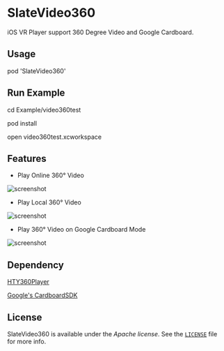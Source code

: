 # SlateVideo360
iOS VR Player support 360 Degree Video and Google Cardboard.

## Usage
pod 'SlateVideo360'

## Run Example
cd Example/video360test

pod install

open video360test.xcworkspace

## Features

* Play Online 360° Video

![screenshot](https://github.com/hanton/HTY360Player/raw/master/Screenshot/PlayOnlineVideo.gif)

* Play Local 360° Video

![screenshot](https://github.com/hanton/HTY360Player/raw/master/Screenshot/PlayLocalVideo.gif)

* Play 360° Video on Google Cardboard Mode

![screenshot](http://7b1gcw.com1.z0.glb.clouddn.com/cardboard.png?t=1)


## Dependency

[HTY360Player](https://github.com/hanton/HTY360Player)

[Google's CardboardSDK](https://github.com/rsanchezsaez/CardboardSDK-iOS)

## License

SlateVideo360 is available under the *Apache license*. See the [`LICENSE`](./LICENSE) file for more info.
